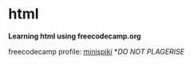 # html
**Learning html using freecodecamp.org**

freecodecamp profile: [minispiki](https://www.freecodecamp.org/minispiki)
**DO NOT PLAGERISE*
